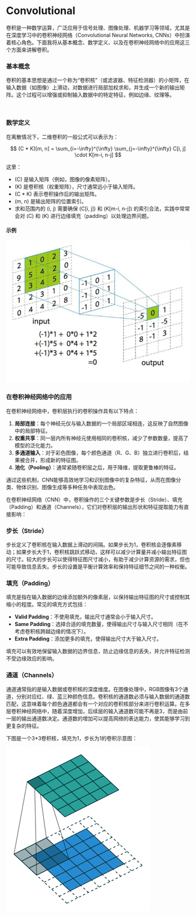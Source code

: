 # Convolutional
卷积是一种数学运算，广泛应用于信号处理、图像处理、机器学习等领域，尤其是在深度学习中的卷积神经网络（Convolutional Neural Networks, CNNs）中扮演着核心角色。下面我将从基本概念、数学定义、以及在卷积神经网络中的应用这三个方面来讲解卷积。

### 基本概念

卷积的基本思想是通过一个称为“卷积核”（或滤波器、特征检测器）的小矩阵，在输入数据（如图像）上滑动，对数据进行局部加权求和，并生成一个新的输出矩阵。这个过程可以增强或抑制输入数据中的特定特征，例如边缘、纹理等。

    

<br>

### 数学定义

在离散情况下，二维卷积的一般公式可以表示为：


$$
(C * K)[m, n] = \sum_{i=-\infty}^{\infty} \sum_{j=-\infty}^{\infty} C[i, j] \cdot K[m-i, n-j]
$$


这里：
- \(C\) 是输入矩阵（例如，图像的像素矩阵）。
- \(K\) 是卷积核（权重矩阵），尺寸通常远小于输入矩阵。
- \(C * K\) 表示卷积操作后的输出矩阵。
- \(m, n\) 是输出矩阵的位置索引。
- 求和范围内的 \(i, j\) 需要确保 \(C[i, j]\) 和 \(K[m-i, n-j]\) 的索引合法，实践中常常会对 \(C\) 和 \(K\) 进行边缘填充（padding）以处理边界问题。

#### 示例

<img src="./images/convolution.jpg" />


### 在卷积神经网络中的应用

在卷积神经网络中，卷积层执行的卷积操作具有以下特点：
1. **局部连接**：每个神经元仅与输入数据的一个局部区域相连，这反映了自然图像中的局部特征。
2. **权重共享**：同一层内所有神经元使用相同的卷积核，减少了参数数量，提高了模型的泛化能力。
3. **多通道输入**：对于彩色图像，每个颜色通道（R、G、B）独立进行卷积后，结果被合并，形成新的特征图。
4. **池化（Pooling）**：通常紧随卷积层之后，用于降维，提取更鲁棒的特征。

通过这些机制，CNN能够高效地学习和识别图像中的复杂特征，从而在图像分类、物体识别、图像生成等多种任务中表现出色。

在卷积神经网络（CNN）中，卷积操作的三个关键参数是步长（Stride）、填充（Padding）和通道（Channels），它们对卷积层的输出形状和特征提取能力有直接影响：

### 步长（Stride）

步长定义了卷积核在输入数据上滑动的间隔。如果步长为1，卷积核会逐像素移动；如果步长大于1，卷积核跳跃式移动，这样可以减少计算量并减小输出特征图的尺寸。较大的步长可以使得特征图尺寸减小，有助于减少计算资源的需求，但也可能导致信息丢失。步长的设置是平衡计算效率和保持特征细节之间的一种权衡。

### 填充（Padding）

填充是指在输入数据的边缘添加额外的像素层，以保持输出特征图的尺寸或控制其缩小的程度。常见的填充方式包括：

- **Valid Padding**：不使用填充，输出尺寸通常会小于输入尺寸。
- **Same Padding**：选择合适的填充数量，使得输出尺寸与输入尺寸相同（在不考虑卷积核跨越边缘的情况下）。
- **Extra Padding**：添加更多的填充，使得输出尺寸大于输入尺寸。

填充可以有效地保留输入数据的边界信息，防止边缘信息的丢失，并允许特征检测不受边缘效应的影响。

### 通道（Channels）

通道通常指的是输入数据或卷积核的深度维度。在图像处理中，RGB图像有3个通道，分别对应红、绿、蓝三种颜色信息。卷积核的通道数必须与输入数据的通道数匹配，这意味着每个颜色通道都会有一个对应的卷积核部分来进行卷积运算。在多层卷积神经网络中，随着深度增加，后续层的输入通道数可能不再是3，而是由前一层的输出通道数决定。通道数的增加可以提高网络的表达能力，使其能够学习到更复杂的特征。


下图是一个3*3卷积核，填充为1，步长为1的卷积示意图：

<img src="./images/convolution with padding.jpg" />